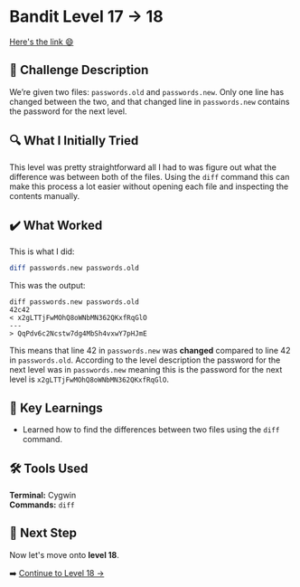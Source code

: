 # Bandit Level 17 → 18
[Here's the link 😄](https://overthewire.org/wargames/bandit/bandit18.html)
## 📝 **Challenge Description**  
We’re given two files: `passwords.old` and `passwords.new`. Only one line has changed between the two, and that changed line in `passwords.new` contains the password for the next level.



## 🔍 **What I Initially Tried**  
This level was pretty straightforward all I had to was figure out what the difference was between both of the files. Using the `diff` command this can make this process a lot easier without opening each file and inspecting the contents manually. 

## ✔️ What Worked
This is what I did:
```bash
diff passwords.new passwords.old
```
This was the output:
```
diff passwords.new passwords.old
42c42
< x2gLTTjFwMOhQ8oWNbMN362QKxfRqGlO
---
> QqPdv6c2Ncstw7dg4MbSh4vxwY7pHJmE
```
This means that line 42 in `passwords.new` was **changed** compared to line 42 in `passwords.old`. According to the level description the password for the next level was in `passwords.new` meaning this is the password for the next level is `x2gLTTjFwMOhQ8oWNbMN362QKxfRqGlO`.



## 🧠 Key Learnings
- Learned how to find the differences between two files using the `diff` command.
  
## 🛠️ Tools Used
**Terminal:** Cygwin  
**Commands:** `diff`


## 🔐 Next Step
Now let's move onto **level 18**. 

➡️ [Continue to Level 18 →](https://github.com/aminuzz/Bandit-CTF-Journey/blob/main/level%2018.md)
